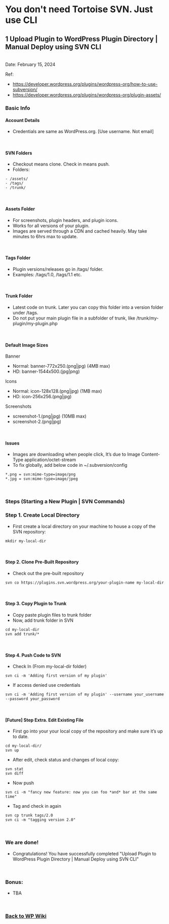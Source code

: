 # You don't need Tortoise SVN. Just use CLI

## 1 Upload Plugin to WordPress Plugin Directory | Manual Deploy using SVN CLI

<br/>Date: February 15, 2024 <br/>

Ref:
- https://developer.wordpress.org/plugins/wordpress-org/how-to-use-subversion/
- https://developer.wordpress.org/plugins/wordpress-org/plugin-assets/

### Basic Info
#### Account Details
- Credentials are same as WordPress.org. [Use username. Not email]

<br>

#### SVN Folders
- Checkout means clone. Check in means push.
- Folders: 
```
- /assets/
- /tags/
- /trunk/
```

<br>

#### Assets Folder
- For screenshots, plugin headers, and plugin icons.
- Works for all versions of your plugin. 
- Images are served through a CDN and cached heavily. May take minutes to 6hrs max to update.

<br>

#### Tags Folder
- Plugin versions/releases go in /tags/ folder. 
- Examples: /tags/1.0, /tags/1.1 etc.

<br>

#### Trunk Folder
- Latest code on trunk. Later you can copy this folder into a version folder under /tags.
- Do not put your main plugin file in a subfolder of trunk, like /trunk/my-plugin/my-plugin.php

<br>

#### Default Image Sizes
Banner
- Normal: banner-772x250.(png|jpg) (4MB max)
- HD: banner-1544x500.(jpg|png)

Icons
- Normal: icon-128x128.(png|jpg) (1MB max)
- HD: icon-256x256.(png|jpg)

Screenshots
- screenshot-1.(png|jpg) (10MB max)
- screenshot-2.(png|jpg)

<br>

#### Issues
- Images are downloading when people click, It’s due to Image Content-Type application/octet-stream
- To fix globally, add below code in ~/.subversion/config
```
*.png = svn:mime-type=image/png
*.jpg = svn:mime-type=image/jpeg
```

<br>


### Steps (Starting a New Plugin | SVN Commands)

### Step 1. Create Local Directory
- First create a local directory on your machine to house a copy of the SVN repository: 
```
mkdir my-local-dir
```

<br>


#### Step 2. Clone Pre-Built Repository
- Check out the pre-built repository
```
svn co https://plugins.svn.wordpress.org/your-plugin-name my-local-dir
```

<br>

#### Step 3. Copy Plugin to Trunk
- Copy paste plugin files to trunk folder
- Now, add trunk folder in SVN 
```
cd my-local-dir
svn add trunk/*
```

<br>

#### Step 4. Push Code to SVN
- Check In (From my-local-dir folder)
```
svn ci -m 'Adding first version of my plugin'
```
- If access denied use credentials
```
svn ci -m 'Adding first version of my plugin' --username your_username --password your_password
```
<br>

#### [Future] Step Extra. Edit Existing File
- First go into your your local copy of the repository and make sure it’s up to date.
```
cd my-local-dir/
svn up
```
- After edit, check status and changes of local copy:
```
svn stat
svn diff
```
- Now push
```
svn ci -m "fancy new feature: now you can foo *and* bar at the same time"
```
- Tag and check in again
```
svn cp trunk tags/2.0
svn ci -m "tagging version 2.0"
```

<br>

### We are done!

- Congratulations! You have successfully completed "Upload Plugin to WordPress Plugin Directory | Manual Deploy using SVN CLI"

<br>


### Bonus:
- TBA

<br>


### <a href='https://github.com/nhrrob/wpwiki'>Back to WP Wiki</a>
